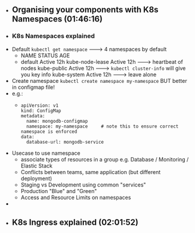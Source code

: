 - ## Organising your components with K8s Namespaces (01:46:16)
- ### K8s Namespaces explained
- Default `kubectl get namespace`  ---> 4 namespaces by default
	- NAME              STATUS     AGE
	- default           Active     12h
	  kube-node-lease   Active     12h  ---> heartbeat of nodes
	  kube-public       Active     12h ---> `kubectl cluster-info` will give you key info
	  kube-system       Active     12h  ---> leave alone
- Create namespace `kubectl create namespace my-namespace`  BUT better in configmap file!
- e.g.:
	- ```
	  apiVersion: v1
	  kind: ConfigMap
	  metadata:
	    name: mongodb-configmap
	    namespace: my-namespace     # note this to ensure correct namespace is enforced
	  data:
	    database-url: mongodb-service
	  ```
- Usecase to use namespace
	- associate types of resources in a group e.g. Database / Monitoring / Elastic Stack
	- Conflicts between teams, same application (but different deployment)
	- Staging vs Development using common "services"
	- Production "Blue" and "Green"
	- Access and Resource Limits on namespaces
-
- ## K8s Ingress explained (02:01:52)